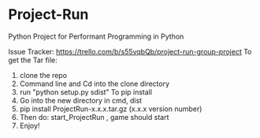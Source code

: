 # Project-Run
Python Project for Performant Programming in Python

Issue Tracker:
https://trello.com/b/s55vqbQb/project-run-group-project
To get the Tar file:
1. clone the repo
2. Command line and Cd into the clone directory
3. run "python setup.py sdist"
To pip install
1. Go into the new directory in cmd, dist
2. pip install ProjectRun-x.x.x.tar.gz (x.x.x version number)
3. Then do: start_ProjectRun , game should start
4. Enjoy!
